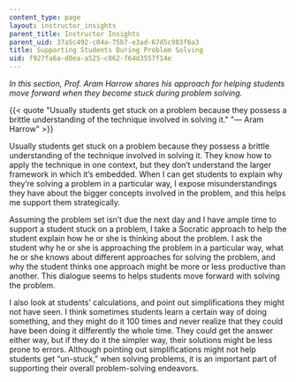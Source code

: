 ```yaml
---
content_type: page
layout: instructor_insights
parent_title: Instructor Insights
parent_uid: 37a5c492-c04a-75b7-e3ad-67d5c983f6a3
title: Supporting Students During Problem Solving
uid: f927fa6a-d0ea-a525-c862-f64d3557f14e
---
```


_In this section, Prof. Aram Harrow shares his approach for helping students move forward when they become stuck during problem solving._

{{< quote "Usually students get stuck on a problem because they possess a brittle understanding of the technique involved in solving it." "— Aram Harrow" >}}

Usually students get stuck on a problem because they possess a brittle understanding of the technique involved in solving it. They know how to apply the technique in one context, but they don’t understand the larger framework in which it’s embedded. When I can get students to explain why they’re solving a problem in a particular way, I expose misunderstandings they have about the bigger concepts involved in the problem, and this helps me support them strategically.

Assuming the problem set isn’t due the next day and I have ample time to support a student stuck on a problem, I take a Socratic approach to help the student explain how he or she is thinking about the problem. I ask the student why he or she is approaching the problem in a particular way, what he or she knows about different approaches for solving the problem, and why the student thinks one approach might be more or less productive than another. This dialogue seems to helps students move forward with solving the problem.

I also look at students’ calculations, and point out simplifications they might not have seen. I think sometimes students learn a certain way of doing something, and they might do it 100 times and never realize that they could have been doing it differently the whole time. They could get the answer either way, but if they do it the simpler way, their solutions might be less prone to errors. Although pointing out simplifications might not help students get “un-stuck,” when solving problems, it is an important part of supporting their overall problem-solving endeavors.